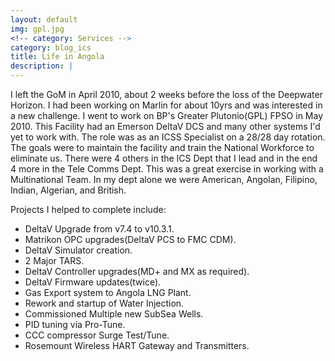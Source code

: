 ```yaml
---
layout: default
img: gpl.jpg
<!-- category: Services -->
category: blog_ics
title: Life in Angola
description: |
---
```


I left the GoM in April 2010, about 2 weeks before the loss of the Deepwater Horizon. I had been working on Marlin for about 10yrs and was interested in a new challenge. I went to work on BP's Greater Plutonio(GPL) FPSO in May 2010. This Facility had an Emerson DeltaV DCS and many other systems I'd yet to work with. The role was as an ICSS Specialist on a 28/28 day rotation. The goals were to maintain the facility and train the National Workforce to eliminate us. There were 4 others in the ICS Dept that I lead and in the end 4 more in the Tele Comms Dept. This was a great exercise in working with a Multinational Team. In my dept alone we were American, Angolan, Filipino, Indian, Algerian, and British.

Projects I helped to complete include:

* DeltaV Upgrade from v7.4 to v10.3.1.
* Matrikon OPC upgrades(DeltaV PCS to FMC CDM).
* DeltaV Simulator creation.
* 2 Major TARS.
* DeltaV Controller upgrades(MD+ and MX as required).
* DeltaV Firmware updates(twice).
* Gas Export system to Angola LNG Plant.
* Rework and startup of Water Injection.
* Commissioned Multiple new SubSea Wells.
* PID tuning via Pro-Tune.
* CCC compressor Surge Test/Tune.
* Rosemount Wireless HART Gateway and Transmitters.